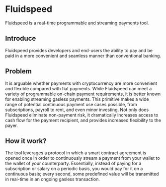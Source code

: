 # Fluidspeed

Fluidspeed is a real-time programmable and streaming payments tool.


## Introduce

Fluidspeed provides developers and end-users the ability to pay and be paid in a more convenient and seamless manner than conventional banking.

## Problem

It is arguable whether payments with cryptocurrency are more convenient and flexible compared with fiat payments. While Fluidspeed can meet a variety of programmable on-chain payment requirements, it is better known for enabling streaming gasless payments. This primitive makes a wide range of potential continuous payment use cases possible, from subscriptions, payroll to rent, and even minor investing.  Not only does Fluidspeed eliminate non-payment risk, it dramatically increases access to cash flow for the payment recipient, and provides increased flexibility to the payer.


## How it work?

The tool leverages a protocol in which a smart contract agreement is opened once in order to continuously stream a payment from your wallet to the wallet of your counterparty. Essentially, instead of paying for a subscription or salary on a periodic basis, you would pay for it on a continuous basis; every second, some predefined value will be transmitted in real-time in an ongoing gasless transaction.
